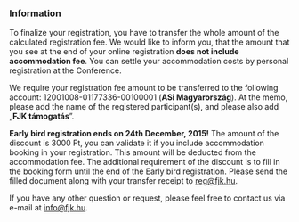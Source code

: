 <h3>Information</h3>

To finalize your registration, you have to transfer the whole amount of the calculated registration fee. We would like to inform you, that the amount that you see at the end of your online registration **does not include accommodation fee**. You can settle your accommodation costs by personal registration at the Conference.

We require your registration fee amount to be transferred to the following account: <span class="emph">12001008-01177336-00100001</span> (**ASi Magyarország**). At the memo, please add the name of the registered participant(s), and please also add „**FJK támogatás**”.

**Early bird registration ends on 24th December, 2015!** The amount of the discount is 3000 Ft, you can validate it if you include accommodation booking in your registration. This amount will be deducted from the accommodation fee. The additional requirement of the discount is to fill in the booking form until the end of the Early bird registration. Please send the filled document along with your transfer receipt to <a href="mailto:reg@fjk.hu">reg@fjk.hu</a>.

If you have any other question or request, please feel free to contact us via e-mail at <a href="mailto:info@fjk.hu">info@fjk.hu</a>.
